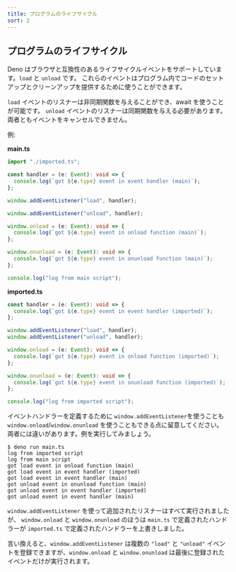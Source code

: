 ```yaml
---
title: プログラムのライフサイクル
sort: 2
---
```

<!-- L1..1
## Program lifecycle
-->

## プログラムのライフサイクル

<!-- L3..4
Deno supports browser compatible lifecycle events: `load` and `unload`. You can
use these events to provide setup and cleanup code in your program.
-->

Deno はブラウザと互換性のあるライフサイクルイベントをサポートしています。`load` と `unload` です。
これらのイベントはプログラム内でコードのセットアップとクリーンアップを提供するために使うことができます。

<!-- L6..7
Listeners for `load` events can be asynchronous and will be awaited. Listeners
for `unload` events need to be synchronous. Both events cannot be cancelled.
-->

`load` イベントのリスナーは非同期関数を与えることができ、await を使うことが可能です。
`unload` イベントのリスナーは同期関数を与える必要があります。両者ともイベントをキャンセルできません。

<!-- L9..9
Example:
-->

例:

<!-- L11..11
**main.ts**
-->

**main.ts**

<!-- L13..33
```ts
import "./imported.ts";

const handler = (e: Event): void => {
  console.log(`got ${e.type} event in event handler (main)`);
};

window.addEventListener("load", handler);

window.addEventListener("unload", handler);

window.onload = (e: Event): void => {
  console.log(`got ${e.type} event in onload function (main)`);
};

window.onunload = (e: Event): void => {
  console.log(`got ${e.type} event in onunload function (main)`);
};

console.log("log from main script");
```
-->

```ts
import "./imported.ts";

const handler = (e: Event): void => {
  console.log(`got ${e.type} event in event handler (main)`);
};

window.addEventListener("load", handler);

window.addEventListener("unload", handler);

window.onload = (e: Event): void => {
  console.log(`got ${e.type} event in onload function (main)`);
};

window.onunload = (e: Event): void => {
  console.log(`got ${e.type} event in onunload function (main)`);
};

console.log("log from main script");
```

<!-- L35..35
**imported.ts**
-->

**imported.ts**

<!-- L37..54
```ts
const handler = (e: Event): void => {
  console.log(`got ${e.type} event in event handler (imported)`);
};

window.addEventListener("load", handler);
window.addEventListener("unload", handler);

window.onload = (e: Event): void => {
  console.log(`got ${e.type} event in onload function (imported)`);
};

window.onunload = (e: Event): void => {
  console.log(`got ${e.type} event in onunload function (imported)`);
};

console.log("log from imported script");
```
-->

```ts
const handler = (e: Event): void => {
  console.log(`got ${e.type} event in event handler (imported)`);
};

window.addEventListener("load", handler);
window.addEventListener("unload", handler);

window.onload = (e: Event): void => {
  console.log(`got ${e.type} event in onload function (imported)`);
};

window.onunload = (e: Event): void => {
  console.log(`got ${e.type} event in onunload function (imported)`);
};

console.log("log from imported script");
```

<!-- L56..58
Note that you can use both `window.addEventListener` and
`window.onload`/`window.onunload` to define handlers for events. There is a
major difference between them, let's run the example:
-->

イベントハンドラーを定義するために `window.addEventListener`を使うことも `window.onload`/`window.onunload` を使うこともできる点に留意してください。
両者には違いがあります。例を実行してみましょう。

<!-- L60..70
```shell
$ deno run main.ts
log from imported script
log from main script
got load event in onload function (main)
got load event in event handler (imported)
got load event in event handler (main)
got unload event in onunload function (main)
got unload event in event handler (imported)
got unload event in event handler (main)
```
-->

```shell
$ deno run main.ts
log from imported script
log from main script
got load event in onload function (main)
got load event in event handler (imported)
got load event in event handler (main)
got unload event in onunload function (main)
got unload event in event handler (imported)
got unload event in event handler (main)
```

<!-- L72..74
All listeners added using `window.addEventListener` were run, but
`window.onload` and `window.onunload` defined in `main.ts` overrode handlers
defined in `imported.ts`.
-->

`window.addEventListener` を使って追加されたリスナーはすべて実行されましたが、
`window.onload` と `window.onunload` のほうは `main.ts` で定義されたハンドラーが `imported.ts` で定義されたハンドラーを上書きしました。

<!-- L76..78
In other words, you can register multiple `window.addEventListener` `"load"` or
`"unload"` events, but only the last loaded `window.onload` or `window.onunload`
events will be executed.
-->

言い換えると、`window.addEventListener` は複数の `"load"` と
`"unload"` イベントを登録できますが、`window.onload` と `window.onunload` は最後に登録されたイベントだけが実行されます。
